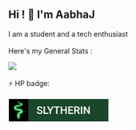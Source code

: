 ## Hi ! 👋 I'm AabhaJ
I am a student and a tech enthusiast
<br><br>
Here's my General Stats : 
<br>

<img src="https://github-readme-stats.hackclub.dev/api/wakatime?username=15554&api_domain=hackatime.hackclub.com&theme=darcula&custom_title=Hackatime+S" width="400px">


<!--
**AabhaJahagirdar/AabhaJahagirdar** is a ✨ _special_ ✨ repository because its `README.md` (this file) appears on your GitHub profile.

Here are some ideas to get you started:

- 🔭 I’m currently working on ...
- 🌱 I’m currently learning ...
- 👯 I’m looking to collaborate on ...
- 🤔 I’m looking for help with ...
- 💬 Ask me about ...
- 📫 How to reach me: ...
- 😄 Pronouns: ...
- ⚡ Fun fact: ...
-->
⚡ HP badge: 
<br><br><img src="https://github.com/AabhaJahagirdar/HP-Sorting/blob/main/pics/slytherin_badge.gif" width="200px">
<!-- 
<br><br><img src="https://github.com/AabhaJahagirdar/HP-Sorting/blob/master/pics/slytherin_badge.gif" width="200px"> -->
